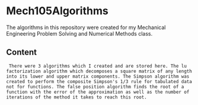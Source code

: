 # Mech105Algorithms
The algorithms in this repository were created for my Mechanical Engineering Problem Solving and Numerical Methods class. 

## Content
     There were 3 algorithms which I created and are stored here. The lu factorization algorithm which decomposes a square matrix of any length into its lower and upper matrix components. The Simpson algorithm was created to perform the composite Simpson's 1/3 rule for tabulated data not for functions. The false position algorithm finds the root of a function with the error of the approximation as well as the number of iterations of the method it takes to reach this root.
